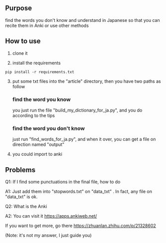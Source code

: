 ## Purpose

find the  words you don't know and understand in Japanese so that you can  recite them in Anki or use other methods

## How to use

1. clone it

2. install the requirements

```
pip install -r requirements.txt
```

3. put some txt files into the "article" directory, then you have two paths as follow

	### find the word you know

	you just run the file "build_my_dictionary_for_ja.py", and you do according to the tips

	### find the word you don't know
	
	just run "find_words_for_ja.py", and when it over, you can get a file on direction named "output"
	
4. you could import to anki 
	
	
	
## Problems

Q1: If I find some punctuations in the final file, how to do

A1: Just add them into "stopwords.txt" on "data_txt" . In fact, any file on "data_txt" is ok.

Q2: What is the Anki

A2: You can visit it https://apps.ankiweb.net/

If you want to get more, go there https://zhuanlan.zhihu.com/p/21328602

(Note: it's not my answer, I just guide you)




​	
​	